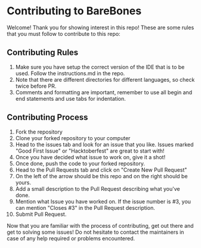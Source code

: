 # Contributing to BareBones
Welcome! Thank you for showing interest in this repo! These are some rules that you must follow to contribute to this repo:

## Contributing Rules
1. Make sure you have setup the correct version of the IDE that is to be used. Follow the instructions.md in the repo.
2. Note that there are different directories for different languages, so check twice before PR.
3. Comments and formatting are important, remember to use all begin and end statements and use tabs for indentation.

## Contributing Process
1. Fork the repository
2. Clone your forked repository to your computer
3. Head to the issues tab and look for an issue that you like. Issues marked "Good First Issue" or "Hacktoberfest" are great to start with!
4. Once you have decided what issue to work on, give it a shot!
5. Once done, push the code to your forked repository.
6. Head to the Pull Requests tab and click on "Create New Pull Request"
7. On the left of the arrow should be this repo and on the right should be yours.
8. Add a small description to the Pull Request describing what you've done.
9. Mention what Issue you have worked on. If the issue number is #3, you can mention "Closes #3" in the Pull Request description.
10. Submit Pull Request.

Now that you are familiar with the process of contributing, get out there and get to solving some issues! Do not hesitate to contact the maintainers in case of any help required or problems encountered. 
